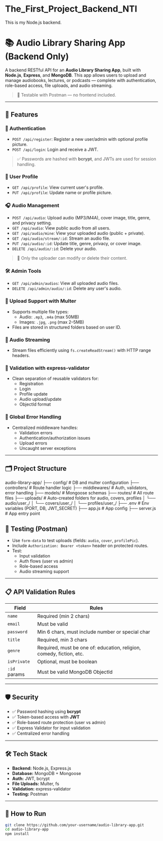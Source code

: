 # The_First_Project_Backend_NTI
This is my Node.js backend.

# 📚 Audio Library Sharing App (Backend Only)

A backend RESTful API for an **Audio Library Sharing App**, built with **Node.js**, **Express**, and **MongoDB**. This app allows users to upload and manage audiobooks, lectures, or podcasts — complete with authentication, role-based access, file uploads, and audio streaming.

> 🎯 Testable with Postman — no frontend included.

---

## 🚀 Features

### 🔐 Authentication
- `POST /api/register`: Register a new user/admin with optional profile picture.
- `POST /api/login`: Login and receive a JWT.

> ✅ Passwords are hashed with **bcrypt**, and JWTs are used for session handling.

### 👤 User Profile
- `GET /api/profile`: View current user's profile.
- `PUT /api/profile`: Update name or profile picture.

### 🎧 Audio Management
- `POST /api/audio`: Upload audio (MP3/M4A), cover image, title, genre, and privacy setting.
- `GET /api/audio`: View public audio from all users.
- `GET /api/audio/mine`: View your uploaded audio (public + private).
- `GET /api/audio/stream/:id`: Stream an audio file.
- `PUT /api/audio/:id`: Update title, genre, privacy, or cover image.
- `DELETE /api/audio/:id`: Delete your audio.

> 🧠 Only the uploader can modify or delete their content.

### 🛠️ Admin Tools
- `GET /api/admin/audios`: View all uploaded audio files.
- `DELETE /api/admin/audio/:id`: Delete any user's audio.

### 📁 Upload Support with Multer
- Supports multiple file types:
  - Audio: `.mp3`, `.m4a` (max 50MB)
  - Images: `.jpg`, `.png` (max 2–5MB)
- Files are stored in structured folders based on user ID.

### 📼 Audio Streaming
- Stream files efficiently using `fs.createReadStream()` with HTTP range headers.

### 🧱 Validation with express-validator
- Clean separation of reusable validators for:
  - Registration
  - Login
  - Profile update
  - Audio upload/update
  - ObjectId format

### 🧰 Global Error Handling
- Centralized middleware handles:
  - Validation errors
  - Authentication/authorization issues
  - Upload errors
  - Uncaught server exceptions

---

## 🗂️ Project Structure

audio-library-app/
├── config/ # DB and multer 
configuration
├── controllers/ # Route handler logic
├── middlewares/ # Auth, validators, error handling
├── models/ # Mongoose schemas
├── routes/ # All route files
├── uploads/ # Auto-created folders for audio, covers, profiles
│ └── audio/user_<userId>/
│ └── covers/user_<userId>/
│ └── profiles/user_<userId>/
├── .env # Env variables (PORT, DB, JWT_SECRET)
├── app.js # App config
├── server.js # App entry point


## 🧪 Testing (Postman)

- Use `form-data` to test uploads (fields: `audio`, `cover`, `profilePic`).
- Include `Authorization: Bearer <token>` header on protected routes.
- Test:
  - Input validation
  - Auth flows (user vs admin)
  - Role-based access
  - Audio streaming support

---

## 📋 API Validation Rules

| Field         | Rules                                                                 |
|---------------|-----------------------------------------------------------------------|
| `name`        | Required (min 2 chars)                                                |
| `email`       | Must be valid                                                         |
| `password`    | Min 6 chars, must include number or special char                      |
| `title`       | Required, min 3 chars                                                 |
| `genre`       | Required, must be one of: education, religion, comedy, fiction, etc.  |
| `isPrivate`   | Optional, must be boolean                                             |
| `:id` params  | Must be valid MongoDB ObjectId                                        |

---

## 🛡️ Security

- ✅ Password hashing using **bcrypt**
- ✅ Token-based access with **JWT**
- ✅ Role-based route protection (user vs admin)
- ✅ Express Validator for input validation
- ✅ Centralized error handling

---

## 🛠️ Tech Stack

- **Backend:** Node.js, Express.js
- **Database:** MongoDB + Mongoose
- **Auth:** JWT, bcrypt
- **File Uploads:** Multer, fs
- **Validation:** express-validator
- **Testing:** Postman

---

## 📌 How to Run

```bash
git clone https://github.com/your-username/audio-library-app.git
cd audio-library-app
npm install
